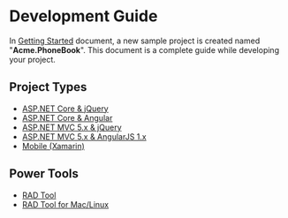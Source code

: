 # Development Guide

In [Getting Started](Getting-Started.md) document, a new sample
project is created named "**Acme.PhoneBook**". This document is a
complete guide while developing your project.

## Project Types

-   [ASP.NET Core & jQuery](Development-Guide-Core.md)
-   [ASP.NET Core & Angular](Development-Guide-Angular.md)
-   [ASP.NET MVC 5.x & jQuery](Development-Guide-Mvc-Angularjs.md)
-   [ASP.NET MVC 5.x & AngularJS 1.x](Development-Guide-Mvc-Angularjs.md)
-   [Mobile (Xamarin)](Development-Guide-Xamarin.md)

## Power Tools

-   [RAD Tool](Development-Guide-Rad-Tool.md)
-   [RAD Tool for Mac/Linux](Development-Guide-Rad-Tool-Mac-Linux.md)
